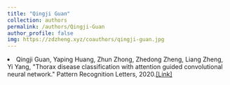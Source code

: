 ```yaml
---
title: "Qingji Guan"
collection: authors
permalink: /authors/Qingji-Guan
author_profile: false
img: https://zdzheng.xyz/coauthors/qingji-guan.jpg
---
```

 <li> Qingji Guan,  Yaping Huang,  Zhun Zhong,  Zhedong Zheng,  Liang Zheng,  Yi Yang, &quot;Thorax disease classification with attention guided convolutional neural network.&quot; Pattern Recognition Letters, 2020.<a href='https://zdzheng.xyz/publication/Thorax-d2020'>[Link]</a> </li>